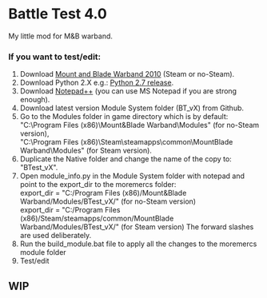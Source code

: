 # Battle Test 4.0

My little mod for M&B warband.

### If you want to test/edit:
1. Download [Mount and Blade Warband 2010](https://g.co/kgs/uU8ghfh) (Steam or no-Steam).
2. Download Python 2.X e.g.: [Python 2.7 release](https://www.python.org/download/releases/2.7/).
3. Download [Notepad++](https://notepad-plus-plus.org/downloads/) (you can use MS Notepad if you are strong enough).
4. Download latest version Module System folder (BT_vX) from Github.
5. Go to the Modules folder in game directory which is by default:  
   "C:\Program Files (x86)\Mount&Blade Warband\Modules\" (for no-Steam version),  
   "C:\Program Files (x86)\Steam\steamapps\common\MountBlade Warband\Modules" (for Steam version).
6. Duplicate the Native folder and change the name of the copy to: "BTest_vX".
7. Open module_info.py in the Module System folder with notepad and point to the export_dir to the moremercs folder:  
   export_dir = "C:/Program Files (x86)/Mount&Blade Warband/Modules/BTest_vX/" (for no-Steam version)  
   export_dir = "C:/Program Files (x86)/Steam/steamapps/common/MountBlade Warband/Modules/BTest_vX/" (for Steam version)
   The forward slashes are used deliberately.
9. Run the build_module.bat file to apply all the changes to the moremercs module folder
10. Test/edit

   ## WIP
